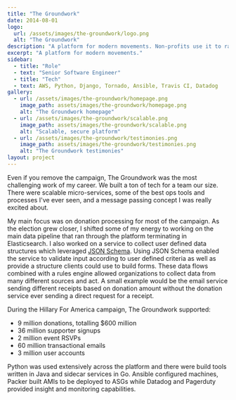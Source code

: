 ```yaml
---
title: "The Groundwork"
date: 2014-08-01
logo:
  url: /assets/images/the-groundwork/logo.png
  alt: "The Groundwork"
description: "A platform for modern movements. Non-profits use it to raise money, host events and collect data. It played a key role in Hillary Clinton's 2016 Presidential campaign."
excerpt: "A platform for modern movements."
sidebar:
  - title: "Role"
  - text: "Senior Software Engineer"
  - title: "Tech"
  - text: AWS, Python, Django, Tornado, Ansible, Travis CI, Datadog
gallery:
  - url: /assets/images/the-groundwork/homepage.png
    image_path: assets/images/the-groundwork/homepage.png
    alt: "The Groundwork homepage"
  - url: /assets/images/the-groundwork/scalable.png
    image_path: assets/images/the-groundwork/scalable.png
    alt: "Scalable, secure platform"
  - url: /assets/images/the-groundwork/testimonies.png
    image_path: assets/images/the-groundwork/testimonies.png
    alt: "The Groundwork testimonies"
layout: project
---
```

<p>
    Even if you remove the campaign, The Groundwork was the most challenging work of my career. We built a ton of tech for a team our size. There were scalable micro-services, some of the best ops tools and processes I've ever seen, and a message passing concept I was really excited about.
</p>

<p>
    My main focus was on donation processing for most of the campaign. As the election grew closer, I shifted some of my energy to working on the main data pipeline that ran through the platform terminating in Elasticsearch. I also worked on a service to collect user defined data structures which leveraged <a href="http://json-schema.org/" rel="external">JSON Schema</a>. Using JSON Schema enabled the service to validate input according to user defined criteria as well as provide a structure clients could use to build forms. These data flows combined with a rules engine allowed organizations to collect data from many different sources and act. A small example would be the email service sending different receipts based on donation amount without the donation service ever sending a direct request for a receipt.
</p>

<p>
    During the Hillary For America campaign, The Groundwork supported:
</p>
<ul>
    <li>9 million donations, totalling $600 million</li>
    <li>36 million supporter signups</li>
    <li>2 million event RSVPs</li>
    <li>60 million transactional emails</li>
    <li>3 million user accounts</li>
</ul>

<p>
    Python was used extensively across the platform and there were build tools written in Java and sidecar services in Go. Ansible configured machines, Packer built AMIs to be deployed to ASGs while Datadog and Pagerduty provided insight and monitoring capabilities.
</p>
